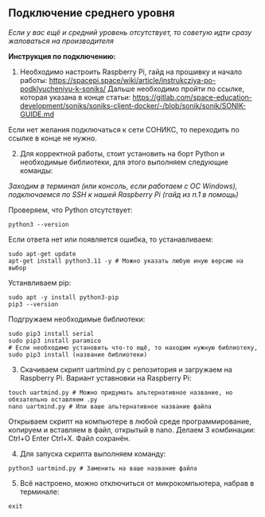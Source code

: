 ## Подключение среднего уровня

*Если у вас ещё и средний уровень отсутствует, то советую идти сразу жаловаться на производителя*

**Инструкция по подключению:**

1. Необходимо настроить Raspberry Pi, гайд на прошивку и начало работы: https://spacepi.space/wiki/article/instrukcziya-po-podklyucheniyu-k-soniks/
Дальше необходимо пройти по ссылке, которая указана в конце статьи: https://gitlab.com/space-education-development/soniks/soniks-client-docker/-/blob/sonik/sonik/SONIK-GUIDE.md

Если нет желания подключаться к сети СОНИКС, то переходить по ссылке в конце не нужно.

2. Для корректной работы, стоит установить на борт Python и необходимые библиотеки, для этого выполняем следующие команды: 

*Заходим в терминал (или консоль, если работаем с ОС Windows), подключаемся по SSH к нашей Raspberry Pi (гайд из п.1 в помощь)*

Проверяем, что Python отсутствует:

```
python3 --version
```

Если ответа нет или появляется ошибка, то устанавливаем:

```
sudo apt-get update
apt-get install python3.11 -y # Можно указать любую иную версию на выбор
```

Устанвливаем pip:

```
sudo apt -y install python3-pip
pip3 --version
```

Подгружаем необходимые библиотеки:

```
sudo pip3 install serial
sudo pip3 install paramico
# Если необходимо установить что-то ещё, то находим нужную библиотеку, sudo pip3 install (название библиотеки)
```

3. Скачиваем скрипт uartmind.py с репозитория и загружаем на Raspberry Pi. Вариант уставновки на Raspberry Pi:

```
touch uartmind.py # Можно придумать альтернативное название, но обязательно оставляем .py
nano uartmind.py # Или ваше альтернативное название файла
```

Открываем скрипт на компьютере в любой среде программирование, копируем и вставляем в файл, открытый в nano. Делаем 3 комбинации: Ctrl+O Enter Ctrl+X. Файл сохранён.

4. Для запуска скрипта выполняем команду:

```
python3 uartmind.py # Заменить на ваше название файла
```

5. Всё настроено, можно отключиться от микрокомпьютера, набрав в терминале:

```
exit
```